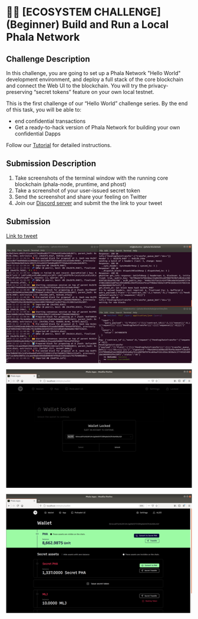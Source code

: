 # 🧑‍💻 [ECOSYSTEM CHALLENGE] (Beginner) Build and Run a Local Phala Network

## Challenge Description

In this challenge, you are going to set up a Phala Network "Hello World" development environment, and deploy a full stack of the core blockchain and connect the Web UI to the blockchain. You will try the privacy-preserving “secret tokens” feature on your own local testnet.

This is the first challenge of our “Hello World” challenge series. By the end of this task, you will be able to:

- end confidential transactions
- Get a ready-to-hack version of Phala Network for building your own confidential Dapps

Follow our [Tutorial](https://wiki.phala.network/en-us/docs/) for detailed instructions.

## Submission Description

1. Take screenshots of the terminal window with the running core blockchain (phala-node, pruntime, and phost)
2. Take a screenshot of your user-issued secret token
3. Send the screenshot and share your feeling on Twitter
4. Join our [Discord server](https://discord.gg/zQKNGv4) and submit the the link to your tweet

## Submission

[Link to tweet](https://twitter.com/martin__jensen/status/1326996059458039809)

![terminal windows running phala-node, pruntime, and phost](images/proof-1.png)

![phala ui](images/proof-2.png)

![user-issued secret token](images/proof-3.png)
